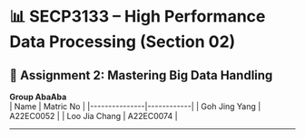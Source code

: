 # 📊 SECP3133 – High Performance Data Processing (Section 02)

## 🧠 Assignment 2: Mastering Big Data Handling

 **Group AbaAba**  
| Name          | Matric No  |
|---------------|------------|
| Goh Jing Yang | A22EC0052  |
| Loo Jia Chang | A22EC0074  |

---
